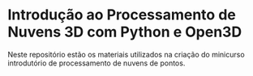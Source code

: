 # Introdução ao Processamento de Nuvens 3D com Python e Open3D

Neste repositório estão os materiais utilizados na criação do minicurso introdutório de processamento de nuvens de pontos. 